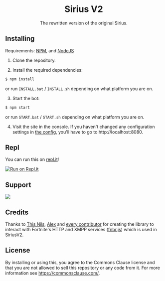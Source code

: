 <h1 align="center">Sirius V2</h1>
<p align="center">The rewritten version of the original Sirius.</p>

## Installing
Requirements: [NPM](https://npmjs.com/get-npm), and [NodeJS](https://nodejs.org)

1. Clone the repository.

2. Install the required dependencies:
```sh
$ npm install
```

or run `INSTALL.bat` / `INSTALL.sh` depending on what platform you are on.

3. Start the bot:

```sh
$ npm start
```

or run `START.bat` / `START.sh` depending on what platform you are on.

4. Visit the site in the console. If you haven't changed any configuration settings in [the config](https://github.com/Azlxy/SiriusV2/blob/main/config.js), you'll have to go to http://localhost:8080.

## Repl

You can run this on [repl.it](https://replit.com)!

[![Run on Repl.it](https://repl.it/badge/github/Azlxy/SiriusV2)](https://repl.it/github/Azlxy/SiriusV2)

## Support

<a href="https://discord.gg/euCKmjG9mj"><img src="https://discordapp.com/api/guilds/795062612025933896/widget.png?style=banner1"></a>

## Credits

Thanks to [This Nils](https://github.com/ThisNils), [Alex](https://github.com/alextusinean) and [every contributor](https://github.com/fnbrjs/fnbr.js/graphs/contributors) for creating the library to interact with Fortnite's HTTP and XMPP services ([fnbr.js](https://fnbr.js.org)) which is used in SiriusV2.

## License

By installing or using this, you agree to the Commons Clause license and that you are not allowed to sell this repository or any code from it. For more information see https://commonsclause.com/.


